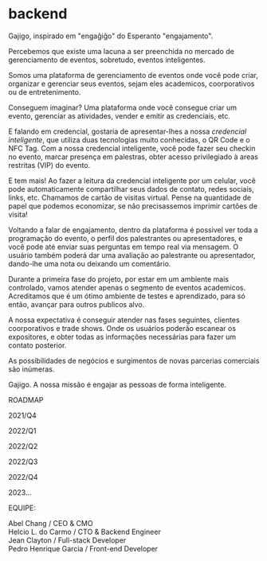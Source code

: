 # backend
Gajigo, inspirado em "engaĝiĝo" do Esperanto "engajamento".

Percebemos que existe uma lacuna a ser preenchida no mercado de gerenciamento de eventos,
sobretudo, eventos inteligentes.

Somos uma plataforma de gerenciamento de eventos onde você pode criar, organizar e gerenciar seus eventos, sejam eles academicos, coorporativos ou de entretenimento.

Conseguem imaginar?
Uma plataforma onde você consegue criar um evento, gerenciar as atividades, vender e emitir as credenciais, etc.

E falando em credencial, gostaria de apresentar-lhes a nossa *credencial inteligente*, que utiliza duas tecnologias muito conhecidas, o QR Code e o NFC Tag.
Com a nossa credencial inteligente, você pode fazer seu checkin no evento, marcar presença em palestras, obter acesso privilegiado à areas restritas (VIP) do evento.

E tem mais!
Ao fazer a leitura da credencial inteligente por um celular, você pode automaticamente compartilhar seus dados de contato, redes sociais, links, etc.
Chamamos de cartão de visitas virtual.
Pense na quantidade de papel que podemos economizar, se não precisassemos imprimir cartões de visita!

Voltando a falar de engajamento, dentro da plataforma é possivel ver toda a programação do evento, o perfil dos palestrantes ou apresentadores, e você pode até enviar suas perguntas em tempo real via mensagem.
O usuário também poderá dar uma avaliação ao palestrante ou apresentador, dando-lhe uma nota ou deixando um comentário.

Durante a primeira fase do projeto, por estar em um ambiente mais controlado, vamos atender apenas o segmento de eventos academicos. 
Acreditamos que é um ótimo ambiente de testes e aprendizado, para só então, avançar para outros publicos alvo.

A nossa expectativa é conseguir atender nas fases seguintes, clientes coorporativos e trade shows.
Onde os usuários poderão escanear os expositores, e obter todas as informações necessárias para fazer um contato posterior.

As possibilidades de negócios e surgimentos de novas parcerias comerciais são inúmeras.

Gajigo.
A nossa missão é engajar as pessoas de forma inteligente.


ROADMAP

2021/Q4
>
> 
> 
2022/Q1
>
> 
> 
2022/Q2
>
> 
> 
2022/Q3
>
> 
> 
2022/Q4
>
> 
> 
2023...

EQUIPE:

Abel Chang / CEO & CMO <br />
Helcio L. do Carmo / CTO & Backend Engineer <br />
Jean Clayton / Full-stack Developer <br />
Pedro Henrique Garcia / Front-end Developer <br />